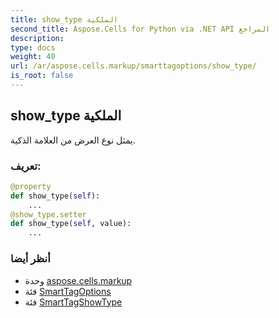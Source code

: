 ```yaml
---
title: show_type الملكية
second_title: Aspose.Cells for Python via .NET API المراجع
description:
type: docs
weight: 40
url: /ar/aspose.cells.markup/smarttagoptions/show_type/
is_root: false
---
```

##  show_type الملكية

يمثل نوع العرض من العلامة الذكية.
###  تعريف:
```python
@property
def show_type(self):
    ...
@show_type.setter
def show_type(self, value):
    ...
```

###  أنظر أيضا
* وحدة [aspose.cells.markup](../../)
* فئة [SmartTagOptions](/cells/python-net/ar/aspose.cells.markup/smarttagoptions)
* فئة [SmartTagShowType](/cells/python-net/ar/aspose.cells.markup/smarttagshowtype)
